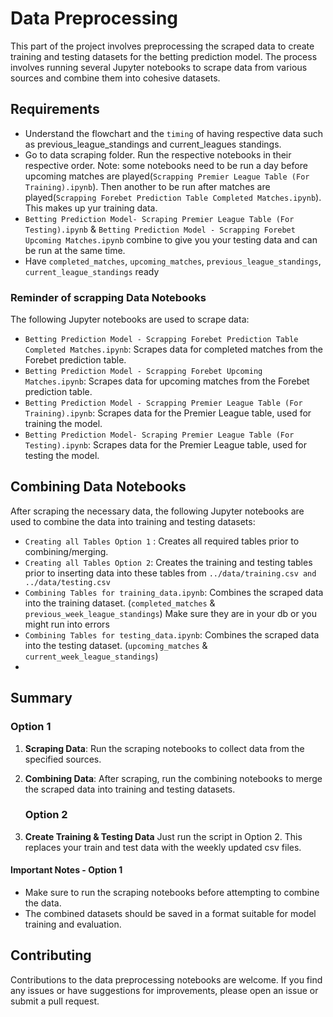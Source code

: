 # Data Preprocessing

This part of the project involves preprocessing the scraped data to create training and testing datasets for the betting prediction model. The process involves running several Jupyter notebooks to scrape data from various sources and combine them into cohesive datasets.

## Requirements
- Understand the flowchart and the `timing` of having respective data such as previous_league_standings and current_leagues standings.
- Go to data scraping folder. Run the respective notebooks in their respective order. Note: some notebooks need to be run a day before upcoming matches are played(`Scrapping Premier League Table (For Training).ipynb`). Then another to be run after matches are played(`Scrapping Forebet Prediction Table Completed Matches.ipynb`). This makes up yur training data.
-  `Betting Prediction Model- Scraping Premier League Table (For Testing).ipynb` & `Betting Prediction Model - Scrapping Forebet Upcoming Matches.ipynb` combine to give you your testing data and can be run at the same time.
- Have `completed_matches`, `upcoming_matches`, `previous_league_standings`, `current_league_standings` ready

### Reminder of scrapping Data Notebooks
The following Jupyter notebooks are used to scrape data:
- `Betting Prediction Model - Scrapping Forebet Prediction Table Completed Matches.ipynb`: Scrapes data for completed matches from the Forebet prediction table.
- `Betting Prediction Model - Scrapping Forebet Upcoming Matches.ipynb`: Scrapes data for upcoming matches from the Forebet prediction table.
- `Betting Prediction Model - Scrapping Premier League Table (For Training).ipynb`: Scrapes data for the Premier League table, used for training the model.
- `Betting Prediction Model- Scraping Premier League Table (For Testing).ipynb`: Scrapes data for the Premier League table, used for testing the model.

## Combining Data Notebooks

After scraping the necessary data, the following Jupyter notebooks are used to combine the data into training and testing datasets:

- `Creating all Tables Option 1` : Creates all required tables prior to combining/merging.
- `Creating all Tables Option 2`: Creates the training and testing tables prior to inserting data into these tables from `../data/training.csv and ../data/testing.csv` 
- `Combining Tables for training_data.ipynb`: Combines the scraped data into the training dataset. (`completed_matches` & `previous_week_league_standings`) Make sure they are in your db or you might run into errors
- `Combining Tables for testing_data.ipynb`: Combines the scraped data into the testing dataset. (`upcoming_matches` & `current_week_league_standings`)
- 

## Summary
   ### Option 1
1. **Scraping Data**: Run the scraping notebooks to collect data from the specified sources.
2. **Combining Data**: After scraping, run the combining notebooks to merge the scraped data into training and testing datasets.

   ### Option 2
1. **Create Training & Testing Data** Just run the script in Option 2. This replaces your train and test data with the weekly updated csv files.  

#### Important Notes - Option 1
- Make sure to run the scraping notebooks before attempting to combine the data.
- The combined datasets should be saved in a format suitable for model training and evaluation.

## Contributing

Contributions to the data preprocessing notebooks are welcome. If you find any issues or have suggestions for improvements, please open an issue or submit a pull request.
